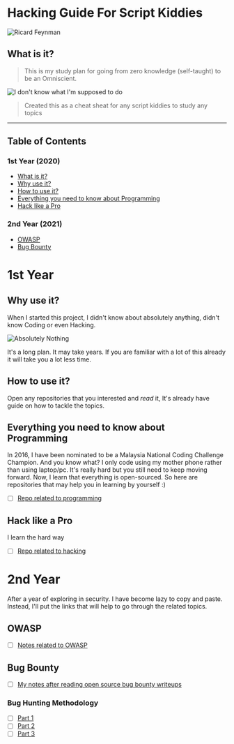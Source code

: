 # Hacking Guide For Script Kiddies  

>
![Ricard Feynman](https://yahooeysblog.files.wordpress.com/2015/06/richard-feynman-curiosity.jpg)
>

## What is it?

>
>This is my study plan for going from zero knowledge (self-taught) to be an Omniscient.
>
![I don't know what I'm supposed to do](https://i.pinimg.com/originals/6e/3b/9d/6e3b9d51461add09fd38c50f43ab7f2c.gif)
>
> Created this as a cheat sheat for any script kiddies to study any topics
---

## Table of Contents

### 1st Year (2020)

- [What is it?](#what-is-it)
- [Why use it?](#why-use-it)
- [How to use it?](#how-to-use-it)
- [Everything you need to know about Programming](#everything-you-need-to-know-about-programming)
- [Hack like a Pro](#hack-like-a-pro)

### 2nd Year (2021)

- [OWASP](#owasp)
- [Bug Bounty](#bug-bounty)

# 1st Year

## Why use it?

When I started this project, I didn't know about absolutely anything, didn't know Coding or even Hacking.

![Absolutely Nothing](http://www.quickmeme.com/img/1c/1c83e1c0388b35d43f2401543c9e214fb31892cec0d3966c7fe11955b5efe18f.jpg)

It's a long plan. It may take years. If you are familiar with a lot of this already it will take you a lot less time.

## How to use it?

Open any repositories that you interested and *read* it, It's already have guide on how to tackle the topics.

## Everything you need to know about Programming

In 2016, I have been nominated to be a Malaysia National Coding Challenge Champion. And you know what? I only code using my mother phone rather than using laptop/pc. It's really hard but you still need to keep moving forward. Now, I learn that everything is open-sourced. So here are repositories that may help you in learning by yourself :)

- [ ] [Repo related to programming](https://github.com/g3nj1z/everything-you-need-to-know-about-programming)

## Hack like a Pro

I learn the hard way

- [ ] [Repo related to hacking](https://github.com/g3nj1z/hack-like-a-pro)

# 2nd Year
After a year of exploring in security. I have become lazy to copy and paste. Instead, I'll put the links that will help to go through the related topics.

## OWASP

- [ ] [Notes related to OWASP](https://github.com/g3nj1z/owasp)

## Bug Bounty

- [ ] [My notes after reading open source bug bounty writeups](https://github.com/g3nj1z/bug-bounty)
### Bug Hunting Methodology
- [ ] [Part 1](https://blog.usejournal.com/bug-hunting-methodology-part-1-91295b2d2066)
- [ ] [Part 2](https://blog.usejournal.com/bug-hunting-methodology-part-2-5579dac06150)
- [ ] [Part 3](https://medium.com/@trapp3rhat/bug-hunting-methodology-part-3-457eaf9768a5)
